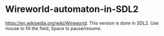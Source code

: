 # Wireworld-automaton-in-SDL2
https://en.wikipedia.org/wiki/Wireworld. This version is done in SDL2. Use mouse to fill the field, Space to pause/resume.
